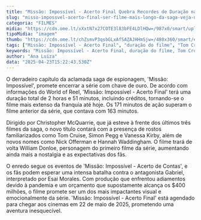 ```yaml
---
title: "Missão: Impossível - Acerto Final Quebra Recordes de Duração na Franquia"
slug: "misso-impossvel-acerto-final-ser-filme-mais-longo-da-saga-veja-durao"
categoria: "FILMES"
midia: "https://cdn.ome.lt/xXxtN7x27COTE3l83bFE4LDlHQw=/987x0/smart/uploads/conteudo/fotos/OMELETE_CAPA_-_2025-04-23T114704.067.png"
tipoMidia: "imagem"
thumb: "https://cdn.ome.lt/chZsmvP3qsbGLxAfSAZAJHHmSjw=/480x360/smart/extras/conteudos/omelete_THUMB_-_2025-04-23T114649.429.png"
tags: ["Missão: Impossível - Acerto Final", "duração do filme", "Tom Cruise", "Christopher McQuarrie", "estreia do filme", "saga Missão Impossível"]
keywords: "Missão: Impossível - Acerto Final, duração do filme, Tom Cruise, Christopher McQuarrie, estreia do filme, saga Missão Impossível"
author: "Ana Luiza"
data: "2025-04-23T15:22:43.530Z"
---
```


O derradeiro capítulo da aclamada saga de espionagem, 'Missão: Impossível', promete encerrar a série com chave de ouro. De acordo com informações do World of Reel, 'Missão: Impossível - Acerto Final' terá uma duração total de 2 horas e 51 minutos, incluindo créditos, tornando-se o filme mais extenso da franquia até hoje. Os 171 minutos de ação superam o filme anterior da série, que contava com 163 minutos. 

Dirigido por Christopher McQuarrie, que já esteve à frente dos últimos três filmes da saga, o novo título contará com a presença de rostos familiarizados como Tom Cruise, Simon Pegg e Vanessa Kirby, além de novos nomes como Nick Offerman e Hannah Waddingham. O filme trará de volta William Donloe, personagem do primeiro filme da série, aumentando ainda mais a nostalgia e as expectativas dos fãs. 

O enredo segue os eventos de 'Missão: Impossível - Acerto de Contas', e os fãs podem esperar uma intensa batalha contra o antagonista Gabriel, interpretado por Esai Morales. Com produção que enfrentou adiamentos devido à pandemia e um orçamento que supostamente alcança os $400 milhões, o filme promete ser um dos mais impactantes visual e emocionalmente da série. 'Missão: Impossível - Acerto Final' está agendado para chegar aos cinemas em 22 de maio de 2025, prometendo uma aventura inesquecível.